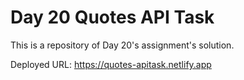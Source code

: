 # Day 20 Quotes API Task

This is a repository of Day 20's assignment's solution.

Deployed URL: https://quotes-apitask.netlify.app